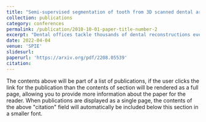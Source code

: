 ```yaml
---
title: "Semi-supervised segmentation of tooth from 3D scanned dental arches"
collection: publications
category: conferences
permalink: /publication/2010-10-01-paper-title-number-2
excerpt: "Dental offices tackle thousands of dental reconstructions every year. Complexity and abnormalities in dentition make segmentation of an optical scan a challenging manual task that takes 45 minutes on average. The present work improves the generalization of currently available deep learning segmentation model on 3D dental arches by introducing a new loss function to leverage unlabeled available data. The semi-supervised segmentation network is trained using a joint loss that combines a supervised loss of annotated input and a self-supervised loss of non-labeled input. Our results showed that combining self-supervised and supervised learning improved the segmentation score by 13 % compared with purely supervised learning for the same amount of labeled data. It is concluded that combining representations obtained from self-supervised learning with supervised learning improves the generalization of the 3D tooth segmentation model in the case of few available labeled data. 1<br/><img src='/images/mesh segmentation.png'> "
date: 2022-04-04
venue: 'SPIE'
slidesurl: 
paperurl: 'https://arxiv.org/pdf/2208.05539'
citation: 
---
```


The contents above will be part of a list of publications, if the user clicks the link for the publication than the contents of section will be rendered as a full page, allowing you to provide more information about the paper for the reader. When publications are displayed as a single page, the contents of the above "citation" field will automatically be included below this section in a smaller font.